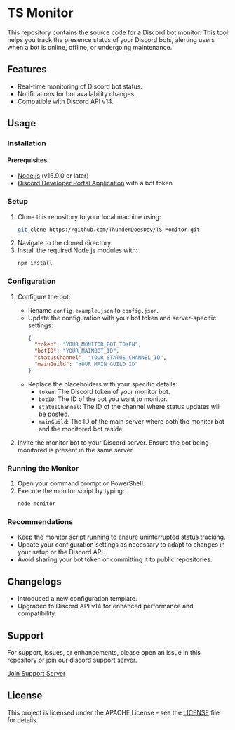 # TS Monitor

This repository contains the source code for a Discord bot monitor. This tool helps you track the presence status of your Discord bots, alerting users when a bot is online, offline, or undergoing maintenance.

## Features

- Real-time monitoring of Discord bot status.
- Notifications for bot availability changes.
- Compatible with Discord API v14.

## Usage

### Installation

#### Prerequisites
- [Node.js](https://nodejs.org/) (v16.9.0 or later)
- [Discord Developer Portal Application](https://discord.com/developers/applications) with a bot token

### Setup
1. Clone this repository to your local machine using:
   ```bash
   git clone https://github.com/ThunderDoesDev/TS-Monitor.git
   ```
2. Navigate to the cloned directory.
3. Install the required Node.js modules with:
   ```bash
   npm install
   ```

### Configuration

1. Configure the bot:
   - Rename `config.example.json` to `config.json`.
   - Update the configuration with your bot token and server-specific settings:
     ```json
     {
       "token": "YOUR_MONITOR_BOT_TOKEN",
       "botID": "YOUR_MAINBOT_ID",
       "statusChannel": "YOUR_STATUS_CHANNEL_ID",
       "mainGuild": "YOUR_MAIN_GUILD_ID"
     }
     ```
   - Replace the placeholders with your specific details:
     - `token`: The Discord token of your monitor bot.
     - `botID`: The ID of the bot you want to monitor.
     - `statusChannel`: The ID of the channel where status updates will be posted.
     - `mainGuild`: The ID of the main server where both the monitor bot and the monitored bot reside.

2. Invite the monitor bot to your Discord server. Ensure the bot being monitored is present in the same server.

### Running the Monitor

1. Open your command prompt or PowerShell.
2. Execute the monitor script by typing:
   ```bash
   node monitor
   ```

### Recommendations

- Keep the monitor script running to ensure uninterrupted status tracking.
- Update your configuration settings as necessary to adapt to changes in your setup or the Discord API.
- Avoid sharing your bot token or committing it to public repositories.

## Changelogs

- Introduced a new configuration template.
- Upgraded to Discord API v14 for enhanced performance and compatibility.

## Support

For support, issues, or enhancements, please open an issue in this repository or join our discord support server.

[Join Support Server](https://discord.gg/thunderdoesdev)

## License

This project is licensed under the APACHE License - see the [LICENSE](LICENSE) file for details.
